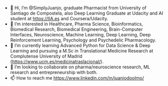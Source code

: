 - 👋 Hi, I’m @SimplyJuanjo, graduate Pharmacist from University of Santiago de Compostela, also Deep Learning Graduate at Udacity and AI student at https://IIA.es and Coursera/Udacity.
- 👀 I’m interested in Healthcare, Pharma Science, Bioinformatics, Biomedical Research, Biomedical Engineering, Brain-Computer Interfaces, Neuroscience, Machine Learning, Deep Learning, Deep Reinforcement Learning, Psychology and Psychedelic Pharmacology.
- 🌱 I’m currently learning Advanced Python for Data Science & Deep Learning and pursuing a M.Sc in Translational Medicine Research at Complutense University of Madrid (https://www.ucm.es/medicinatraslacional/).
- 💞️ I’m looking to collaborate on pharma/neuroscience research, ML research and entrepreneurship with both. 
- 📫 How to reach me https://www.linkedin.com/in/juanjodoolmo/

<!---
SimplyJuanjo/SimplyJuanjo is a ✨ special ✨ repository because its `README.md` (this file) appears on your GitHub profile.
You can click the Preview link to take a look at your changes.
--->

